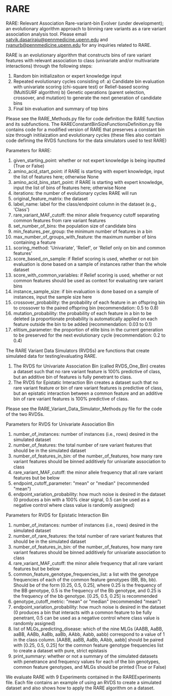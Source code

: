 # RARE
RARE: Relevant Association Rare-variant-bin Evolver (under development); an evolutionary algorithm approach to binning rare variants as a rare variant association analysis tool.
Please email satvik.dasariraju@pennmedicine.upenn.edu and ryanurb@pennmedicine.upenn.edu for any inquiries related to RARE. 

RARE is an evolutionary algorithm that constructs bins of rare variant features with relevant association to class (univariate and/or multivariate interactions)
through the following steps:

1) Random bin initializaiton or expert knowledge input
2) Repeated evolutionary cycles consisting of:
  a) Candidate bin evaluation with univariate scoring (chi-square test) or Relief-based scoring (MultiSURF algorithm)
  b) Genetic operations (parent selection, crossover, and mutation) to generate the next generation of candidate bins
3) Final bin evaluation and summary of top bins

Please see the RARE_Methods.py file for code definition the RARE function and its subfunctions. The RAREConstantBinSizeFunctionsDefinition.py file contains code for a modified version of RARE that preserves a constant bin size through initilaization and evolutionary cycles (these files also contain code defining the RVDS functions for the data simulators used to test RARE)

Parameters for RARE:
1) given_starting_point: whether or not expert knowledge is being inputted (True or False)
2) amino_acid_start_point: if RARE is starting with expert knowledge, input the list of features here; otherwise None
3) amino_acid_bins_start_point: if RARE is starting with expert knowledge, input the list of bins of features here; otherwise None
4) iterations: the number of evolutionary cycles RARE will run
5) original_feature_matrix: the dataset 
6) label_name: label for the class/endpoint column in the dataset (e.g., 'Class')
7) rare_variant_MAF_cutoff: the minor allele frequency cutoff separating common features from rare variant features
8) set_number_of_bins: the population size of candidate bins
9) min_features_per_group: the minimum number of features in a bin
10) max_number_of_groups_with_feature: the maximum number of bins containing a feature
11) scoring_method: 'Univariate', 'Relief', or 'Relief only on bin and common features'
12) score_based_on_sample: if Relief scoring is used, whether or not bin evaluation is done based on a sample of instances rather than the whole dataset
13) score_with_common_variables: if Relief scoring is used, whether or not common features should be used as context for evaluating rare variant bins
14) instance_sample_size: if bin evaluation is done based on a sample of instances, input the sample size here
15) crossover_probability: the probability of each feature in an offspring bin to crossover to the paired offspring bin (recommendation: 0.5 to 0.8)
16) mutation_probability: the probability of each feature in a bin to be deleted (a proportionate probability is automatically applied on each feature outside the bin to be added (recommendation: 0.03 to 0.1)
17) elitism_parameter: the proportion of elite bins in the current generation to be preserved for the next evolutionary cycle (recommendation: 0.2 to 0.4)

The RARE Variant Data Simulators (RVDSs) are functions that create simulated data for testing/evaluating RARE.
1) The RVDS for Univariate Association Bin (called RVDS_One_Bin) creates a dataset such that no rare variant feature is 100% predictive of class, but an additive bin of features is fully penetrant to class.
2) The RVDS for Epistatic Interaction Bin creates a dataset such that no rare variant feature or bin of rare variant features is predictive of class, but an epistatic interaction between a common feature and an additive bin of rare variant features is 100% predictive of class.

Please see the RARE_Variant_Data_Simulator_Methods.py file for the code of the two RVDSs.

Parameters for RVDS for Univariate Association Bin
1) number_of_instances: number of instances (i.e., rows) desired in the simulated dataset
2) number_of_features: the total number of rare variant features that should be in the simulated dataset
3) number_of_features_in_bin: of the number_of_features, how many rare variant features should be binned additively for univariate association to class
4) rare_variant_MAF_cutoff: the minor allele frequency that all rare variant features but be below
5) endpoint_cutoff_parameter: "mean" or "median" (recommended "mean")
6) endpoint_variation_probability: how much noise is desired in the dataset (0 produces a bin with a 100% clear signal, 0.5 can be used as a negative control where class value is randomly assigned)

Parameters for RVDS for Epistatic Interaction Bin
1) number_of_instances: number of instances (i.e., rows) desired in the simulated dataset
2) number_of_rare_features: the total number of rare variant features that should be in the simulated dataset
3) number_of_features_in_bin: of the number_of_features, how many rare variant features should be binned additively for univariate association to class
4) rare_variant_MAF_cutoff: the minor allele frequency that all rare variant features but be below
5) common_feature_genotype_frequencies_list: a list with the genotype frequencies of each of the common feature genotypes (BB, Bb, bb). Should be of the form [0.25, 0.5, 0.25], where 0.25 is the frequency of the BB genotype, 0.5 is the frequency of the Bb genotype, and 0.25 is the frequency of the bb genotype. [0.25, 0.5, 0.25] is recommended
6) genotype_cutoff_metric: "mean" or "median" (recommended "mean")
7) endpoint_variation_probability: how much noise is desired in the dataset (0 produces a bin that interacts with a common feature to be fully penetrant, 0.5 can be used as a negative control where class value is randomly assigned)
8) list of MLGs_predicting_disease: which of the nine MLGs (AABB, AaBB, aaBB, AABb, AaBb, aaBb, AAbb, Aabb, aabb) correspond to a value of 1 in the class column. [AABB, aaBB, AaBb, AAbb, aabb] should be paired with [0.25, 0.5, 0.25] for the common feature genotype frequencies list to create a dataset with pure, strict epistasis
9) print_summary: whether or not a summary of the simulated datasets with penetrance and frequency values for each of the bin genotypes, common feature genotypes, and MLGs should be printed (True or False)
                                
                                
                                
We evaluate RARE with 9 Experiments contained in the RAREExperiments file. Each file contains an example of using an RVDS to create a simulated dataset and also shows how to apply the RARE algorithm on a dataset. 
